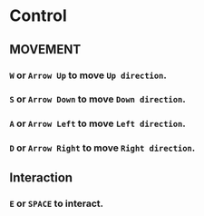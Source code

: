 # Control

## MOVEMENT

### `W` or `Arrow Up` to move `Up direction`.
### `S` or `Arrow Down` to move `Down direction`.
### `A` or `Arrow Left` to move `Left direction`.
### `D` or `Arrow Right` to move `Right direction`.

## Interaction

### `E` or `SPACE` to interact.